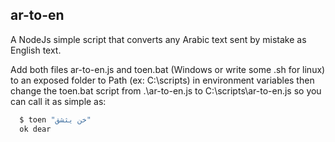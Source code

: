 ## ar-to-en
A NodeJs simple script that converts any Arabic text sent by mistake as English text.

Add both files ar-to-en.js and toen.bat (Windows or write some .sh for linux) to an exposed
folder to Path (ex: C:\scripts) in environment variables then change the toen.bat script from
.\ar-to-en.js to C:\scripts\ar-to-en.js so you can call it as simple as:

```js
  $ toen "خن يثشق"
  ok dear
```
